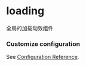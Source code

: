 # loading

全局的加载动效组件

### Customize configuration
See [Configuration Reference](https://cli.vuejs.org/config/).

